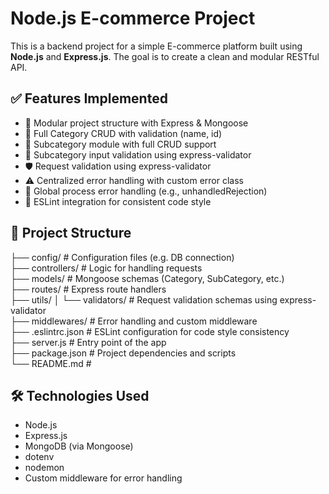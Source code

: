 # Node.js E-commerce Project

This is a backend project for a simple E-commerce platform built using **Node.js** and **Express.js**. The goal is to create a clean and modular RESTful API.

## ✅ Features Implemented

- 🔧 Modular project structure with Express & Mongoose
- 📁 Full Category CRUD with validation (name, id)
- 🧩 Subcategory module with full CRUD support
- 📏 Subcategory input validation using express-validator
- 🛡️ Request validation using express-validator
- ⚠️ Centralized error handling with custom error class
- 🔄 Global process error handling (e.g., unhandledRejection)
- 🧹 ESLint integration for consistent code style

## 📁 Project Structure

├── config/ # Configuration files (e.g. DB connection)<br>
├── controllers/ # Logic for handling requests<br>
├── models/ # Mongoose schemas (Category, SubCategory, etc.)<br>
├── routes/ # Express route handlers<br>
├── utils/ │ └── validators/ # Request validation schemas using express-validator<br>
├── middlewares/ # Error handling and custom middleware<br>
├── .eslintrc.json # ESLint configuration for code style consistency<br>
├── server.js # Entry point of the app<br>
├── package.json # Project dependencies and scripts<br>
└── README.md #

## 🛠️ Technologies Used

- Node.js
- Express.js
- MongoDB (via Mongoose)
- dotenv
- nodemon
- Custom middleware for error handling
